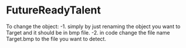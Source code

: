 # FutureReadyTalent
To change the object:
-1. simply by just renaming the object you want to Target and it should be in bmp file.
-2. in code change the file name Target.bmp to the file you want to detect.
